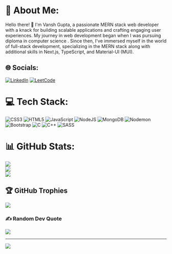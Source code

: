 # 💫 About Me:
Hello there! 👋 I'm Vansh Gupta, a passionate MERN stack web developer with a knack for building scalable applications and crafting engaging user experiences. My journey in web development began when I was pursuing diploma in computer science . Since then, I've immersed myself in the world of full-stack development, specializing in the MERN stack along with additional skills in Next.js, TypeScript, and Material-UI (MUI).


## 🌐 Socials:
<!--[![Instagram](https://img.shields.io/badge/Instagram-%23E4405F.svg?logo=Instagram&logoColor=white)](https://instagram.com/the.vansh.gupta)-->
[![LinkedIn](https://img.shields.io/badge/LinkedIn-%230077B5.svg?logo=linkedin&logoColor=white)](https://linkedin.com/in/vansh-gupta-886b74243) 
[![LeetCode](https://img.shields.io/badge/Leetcode-%230077B5.svg?logo=leetcode&logoColor=white)](https://leetcode.com/u/vansh_gupta_17/)

# 💻 Tech Stack:
![CSS3](https://img.shields.io/badge/css3-%231572B6.svg?style=for-the-badge&logo=css3&logoColor=white) ![HTML5](https://img.shields.io/badge/html5-%23E34F26.svg?style=for-the-badge&logo=html5&logoColor=white) ![JavaScript](https://img.shields.io/badge/javascript-%23323330.svg?style=for-the-badge&logo=javascript&logoColor=%23F7DF1E) ![NodeJS](https://img.shields.io/badge/node.js-6DA55F?style=for-the-badge&logo=node.js&logoColor=white) ![MongoDB](https://img.shields.io/badge/MongoDB-%234ea94b.svg?style=for-the-badge&logo=mongodb&logoColor=white) ![Nodemon](https://img.shields.io/badge/NODEMON-%23323330.svg?style=for-the-badge&logo=nodemon&logoColor=%BBDEAD) ![Bootstrap](https://img.shields.io/badge/bootstrap-%238511FA.svg?style=for-the-badge&logo=bootstrap&logoColor=white) ![C](https://img.shields.io/badge/c-%2300599C.svg?style=for-the-badge&logo=c&logoColor=white) ![C++](https://img.shields.io/badge/c++-%2300599C.svg?style=for-the-badge&logo=c%2B%2B&logoColor=white) ![SASS](https://img.shields.io/badge/SASS-hotpink.svg?style=for-the-badge&logo=SASS&logoColor=white)
# 📊 GitHub Stats:
![](https://github-readme-stats.vercel.app/api?username=VanshGupta09&theme=dark&hide_border=false&include_all_commits=false&count_private=false)<br/>
![](https://github-readme-streak-stats.herokuapp.com/?user=VanshGupta09&theme=dark&hide_border=false)<br/>
![](https://github-readme-stats.vercel.app/api/top-langs/?username=VanshGupta09&theme=dark&hide_border=false&include_all_commits=false&count_private=false&layout=compact)

## 🏆 GitHub Trophies
![](https://github-profile-trophy.vercel.app/?username=VanshGupta09&theme=radical&no-frame=false&no-bg=true&margin-w=4)

### ✍️ Random Dev Quote
![](https://quotes-github-readme.vercel.app/api?type=horizontal&theme=radical)

---
[![](https://visitcount.itsvg.in/api?id=VanshGupta09&icon=0&color=0)](https://visitcount.itsvg.in)
